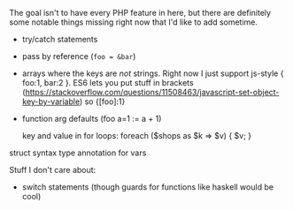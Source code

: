 The goal isn't to have every PHP feature in here, but there are definitely some notable things missing right now that I'd like to add sometime.

- try/catch statements
- pass by reference (`foo = &bar`)
- arrays where the keys are *not* strings. Right now I just support js-style { foo:1, bar:2 }. ES6 lets you put stuff in brackets (https://stackoverflow.com/questions/11508463/javascript-set-object-key-by-variable) so {[foo]:1}
- function arg defaults (foo a=1 := a + 1)

    key and value in for loops:
    foreach ($shops as $k => $v) {
        $v;
    }

struct syntax
type annotation for vars

Stuff I don't care about:
- switch statements (though guards for functions like haskell would be cool)
